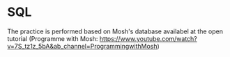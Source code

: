 # SQL
The practice is performed based on Mosh's database availabel at the open tutorial (Programme with Mosh: https://www.youtube.com/watch?v=7S_tz1z_5bA&ab_channel=ProgrammingwithMosh)
